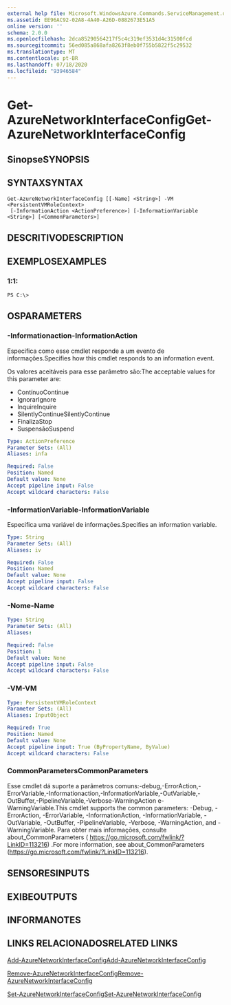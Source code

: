 ```yaml
---
external help file: Microsoft.WindowsAzure.Commands.ServiceManagement.dll-Help.xml
ms.assetid: EE96AC92-02A8-4A40-A26D-0882673E51A5
online version: ''
schema: 2.0.0
ms.openlocfilehash: 2dca85290564217f5c4c319ef3531d4c31500fcd
ms.sourcegitcommit: 56ed085a868afa8263f8eb0f755b5822f5c29532
ms.translationtype: MT
ms.contentlocale: pt-BR
ms.lasthandoff: 07/18/2020
ms.locfileid: "93946584"
---
```

# <span data-ttu-id="7825d-101">Get-AzureNetworkInterfaceConfig</span><span class="sxs-lookup"><span data-stu-id="7825d-101">Get-AzureNetworkInterfaceConfig</span></span>

## <span data-ttu-id="7825d-102">Sinopse</span><span class="sxs-lookup"><span data-stu-id="7825d-102">SYNOPSIS</span></span>

## <span data-ttu-id="7825d-103">SYNTAX</span><span class="sxs-lookup"><span data-stu-id="7825d-103">SYNTAX</span></span>

```
Get-AzureNetworkInterfaceConfig [[-Name] <String>] -VM <PersistentVMRoleContext>
 [-InformationAction <ActionPreference>] [-InformationVariable <String>] [<CommonParameters>]
```

## <span data-ttu-id="7825d-104">DESCRITIVO</span><span class="sxs-lookup"><span data-stu-id="7825d-104">DESCRIPTION</span></span>

## <span data-ttu-id="7825d-105">EXEMPLOS</span><span class="sxs-lookup"><span data-stu-id="7825d-105">EXAMPLES</span></span>

### <span data-ttu-id="7825d-106">1:</span><span class="sxs-lookup"><span data-stu-id="7825d-106">1:</span></span>
```
PS C:\>
```

## <span data-ttu-id="7825d-107">OS</span><span class="sxs-lookup"><span data-stu-id="7825d-107">PARAMETERS</span></span>

### <span data-ttu-id="7825d-108">-Informationaction</span><span class="sxs-lookup"><span data-stu-id="7825d-108">-InformationAction</span></span>
<span data-ttu-id="7825d-109">Especifica como esse cmdlet responde a um evento de informações.</span><span class="sxs-lookup"><span data-stu-id="7825d-109">Specifies how this cmdlet responds to an information event.</span></span>

<span data-ttu-id="7825d-110">Os valores aceitáveis para esse parâmetro são:</span><span class="sxs-lookup"><span data-stu-id="7825d-110">The acceptable values for this parameter are:</span></span>

- <span data-ttu-id="7825d-111">Contínuo</span><span class="sxs-lookup"><span data-stu-id="7825d-111">Continue</span></span>
- <span data-ttu-id="7825d-112">Ignorar</span><span class="sxs-lookup"><span data-stu-id="7825d-112">Ignore</span></span>
- <span data-ttu-id="7825d-113">Inquire</span><span class="sxs-lookup"><span data-stu-id="7825d-113">Inquire</span></span>
- <span data-ttu-id="7825d-114">SilentlyContinue</span><span class="sxs-lookup"><span data-stu-id="7825d-114">SilentlyContinue</span></span>
- <span data-ttu-id="7825d-115">Finaliza</span><span class="sxs-lookup"><span data-stu-id="7825d-115">Stop</span></span>
- <span data-ttu-id="7825d-116">Suspensão</span><span class="sxs-lookup"><span data-stu-id="7825d-116">Suspend</span></span>

```yaml
Type: ActionPreference
Parameter Sets: (All)
Aliases: infa

Required: False
Position: Named
Default value: None
Accept pipeline input: False
Accept wildcard characters: False
```

### <span data-ttu-id="7825d-117">-InformationVariable</span><span class="sxs-lookup"><span data-stu-id="7825d-117">-InformationVariable</span></span>
<span data-ttu-id="7825d-118">Especifica uma variável de informações.</span><span class="sxs-lookup"><span data-stu-id="7825d-118">Specifies an information variable.</span></span>

```yaml
Type: String
Parameter Sets: (All)
Aliases: iv

Required: False
Position: Named
Default value: None
Accept pipeline input: False
Accept wildcard characters: False
```

### <span data-ttu-id="7825d-119">-Nome</span><span class="sxs-lookup"><span data-stu-id="7825d-119">-Name</span></span>
```yaml
Type: String
Parameter Sets: (All)
Aliases: 

Required: False
Position: 1
Default value: None
Accept pipeline input: False
Accept wildcard characters: False
```

### <span data-ttu-id="7825d-120">-VM</span><span class="sxs-lookup"><span data-stu-id="7825d-120">-VM</span></span>
```yaml
Type: PersistentVMRoleContext
Parameter Sets: (All)
Aliases: InputObject

Required: True
Position: Named
Default value: None
Accept pipeline input: True (ByPropertyName, ByValue)
Accept wildcard characters: False
```

### <span data-ttu-id="7825d-121">CommonParameters</span><span class="sxs-lookup"><span data-stu-id="7825d-121">CommonParameters</span></span>
<span data-ttu-id="7825d-122">Esse cmdlet dá suporte a parâmetros comuns:-debug,-ErrorAction,-ErrorVariable,-Informationaction,-InformationVariable,-OutVariable,-OutBuffer,-PipelineVariable,-Verbose-WarningAction e-WarningVariable.</span><span class="sxs-lookup"><span data-stu-id="7825d-122">This cmdlet supports the common parameters: -Debug, -ErrorAction, -ErrorVariable, -InformationAction, -InformationVariable, -OutVariable, -OutBuffer, -PipelineVariable, -Verbose, -WarningAction, and -WarningVariable.</span></span> <span data-ttu-id="7825d-123">Para obter mais informações, consulte about_CommonParameters ( https://go.microsoft.com/fwlink/?LinkID=113216) .</span><span class="sxs-lookup"><span data-stu-id="7825d-123">For more information, see about_CommonParameters (https://go.microsoft.com/fwlink/?LinkID=113216).</span></span>

## <span data-ttu-id="7825d-124">SENSORES</span><span class="sxs-lookup"><span data-stu-id="7825d-124">INPUTS</span></span>

## <span data-ttu-id="7825d-125">EXIBE</span><span class="sxs-lookup"><span data-stu-id="7825d-125">OUTPUTS</span></span>

## <span data-ttu-id="7825d-126">INFORMA</span><span class="sxs-lookup"><span data-stu-id="7825d-126">NOTES</span></span>

## <span data-ttu-id="7825d-127">LINKS RELACIONADOS</span><span class="sxs-lookup"><span data-stu-id="7825d-127">RELATED LINKS</span></span>

[<span data-ttu-id="7825d-128">Add-AzureNetworkInterfaceConfig</span><span class="sxs-lookup"><span data-stu-id="7825d-128">Add-AzureNetworkInterfaceConfig</span></span>](./Add-AzureNetworkInterfaceConfig.md)

[<span data-ttu-id="7825d-129">Remove-AzureNetworkInterfaceConfig</span><span class="sxs-lookup"><span data-stu-id="7825d-129">Remove-AzureNetworkInterfaceConfig</span></span>](./Remove-AzureNetworkInterfaceConfig.md)

[<span data-ttu-id="7825d-130">Set-AzureNetworkInterfaceConfig</span><span class="sxs-lookup"><span data-stu-id="7825d-130">Set-AzureNetworkInterfaceConfig</span></span>](./Set-AzureNetworkInterfaceConfig.md)


